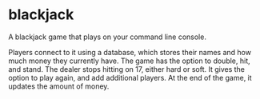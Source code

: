 # blackjack
A blackjack game that plays on your command line console.

Players connect to it using a database, which stores their names and how much money they currently have. The game has the option
to double, hit, and stand. The dealer stops hitting on 17, either hard or soft. It gives the option
to play again, and add additional players. At the end of the game, it updates the amount of money.
